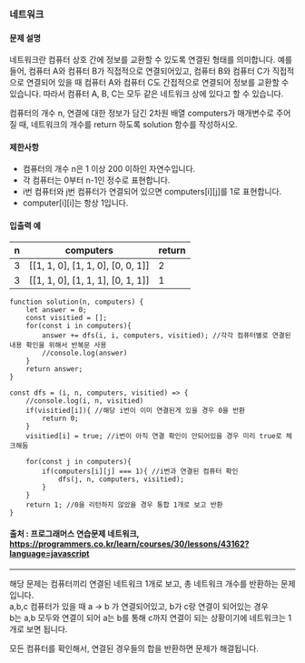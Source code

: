 ### 네트워크

#### 문제 설명
네트워크란 컴퓨터 상호 간에 정보를 교환할 수 있도록 연결된 형태를 의미합니다. 예를 들어, 컴퓨터 A와 컴퓨터 B가 직접적으로 연결되어있고, 컴퓨터 B와 컴퓨터 C가 직접적으로 연결되어 있을 때 컴퓨터 A와 컴퓨터 C도 간접적으로 연결되어 정보를 교환할 수 있습니다. 따라서 컴퓨터 A, B, C는 모두 같은 네트워크 상에 있다고 할 수 있습니다.

컴퓨터의 개수 n, 연결에 대한 정보가 담긴 2차원 배열 computers가 매개변수로 주어질 때, 네트워크의 개수를 return 하도록 solution 함수를 작성하시오.

#### 제한사항
- 컴퓨터의 개수 n은 1 이상 200 이하인 자연수입니다.
- 각 컴퓨터는 0부터 n-1인 정수로 표현합니다.
- i번 컴퓨터와 j번 컴퓨터가 연결되어 있으면 computers[i][j]를 1로 표현합니다.
- computer[i][i]는 항상 1입니다.

#### 입출력 예
|n|computers|return|
|-|------|-------|
|3|[[1, 1, 0], [1, 1, 0], [0, 0, 1]]|2|
|3|[[1, 1, 0], [1, 1, 1], [0, 1, 1]]|1|

```
function solution(n, computers) {
    let answer = 0;
    const visitied = [];
    for(const i in computers){
        answer += dfs(i, i, computers, visitied); //각각 컴퓨터별로 연결된 내용 확인을 위해서 반복문 사용
        //console.log(answer)
    }
    return answer;
}

const dfs = (i, n, computers, visitied) => {
    //console.log(i, n, visitied)
    if(visitied[i]){ //해당 i번이 이미 연결된게 있을 경우 0을 반환
        return 0;
    }
    visitied[i] = true; //i번이 아직 연결 확인이 안되어있을 경우 미리 true로 체크해둠
    
    for(const j in computers){
        if(computers[i][j] === 1){ //i번과 연결된 컴퓨터 확인
            dfs(j, n, computers, visitied);
        }
    }
    return 1; //0을 리턴하지 않았을 경우 통합 1개로 보고 반환
}
```

#### 출처 : 프로그래머스 연습문제 네트워크, https://programmers.co.kr/learn/courses/30/lessons/43162?language=javascript
---------------------------------------------------------------------------------------------------------------------
해당 문제는 컴퓨터끼리 연결된 네트워크 1개로 보고, 총 네트워크 개수를 반환하는 문제입니다.<br>
a,b,c 컴퓨터가 있을 때   a -> b 가 연결되어있고,  b가 c랑 연결이 되어있는 경우<br>
b는 a,b 모두와 연결이 되어  a는 b를 통해 c까지 연결이 되는 상황이기에 네트워크는 1개로 보면 됩니다.

모든 컴퓨터를 확인해서, 연결된 경우들의 합을 반환하면 문제가 해결됩니다.



